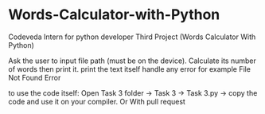 # Words-Calculator-with-Python
Codeveda Intern for python developer Third Project (Words Calculator With Python)

Ask the user to input file path (must be on the device).
Calculate its number of words then print it.
print the text itself
handle any error for example File Not Found Error

to use the code itself:
Open Task 3 folder -> Task 3 -> Task 3.py -> copy the code and use it on your compiler.
Or With pull request
